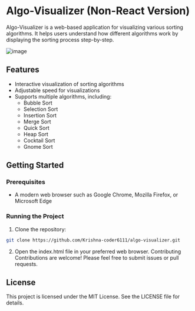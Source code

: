 # Algo-Visualizer (Non-React Version)

Algo-Visualizer is a web-based application for visualizing various sorting algorithms. It helps users understand how different algorithms work by displaying the sorting process step-by-step.

![image](https://user-images.githubusercontent.com/70067302/228083443-9e3a79a6-c230-4926-ad2a-183bc52a5564.png)

## Features

- Interactive visualization of sorting algorithms
- Adjustable speed for visualizations
- Supports multiple algorithms, including:
  - Bubble Sort
  - Selection Sort
  - Insertion Sort
  - Merge Sort
  - Quick Sort
  - Heap Sort
  - Cocktail Sort
  - Gnome Sort

## Getting Started

### Prerequisites

- A modern web browser such as Google Chrome, Mozilla Firefox, or Microsoft Edge

### Running the Project

1. Clone the repository:

```bash
git clone https://github.com/Krishna-coder6111/algo-visualizer.git
```

2. Open the index.html file in your preferred web browser.
Contributing
Contributions are welcome! Please feel free to submit issues or pull requests.

## License
This project is licensed under the MIT License. See the LICENSE file for details.
